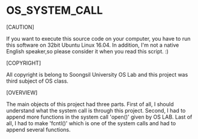 # OS_SYSTEM_CALL

[CAUTION]

If you want to execute this source code on your computer, you have to run this software on 32bit Ubuntu Linux 16.04.
In addition, I'm not a native English speaker,so please consider it when you read this script. :)

[COPYRIGHT]

All copyright is belong to Soongsil University OS Lab and this project was third subject of OS class.

[OVERVIEW]

The main objects of this project had three parts. First of all, I should understand what the system call is through this 
project. Second, I had to append more functions in the system call 'open()' given by OS LAB. Last of all, I had to make 
'fcntl()' which is one of the system calls and had to append several functions. 
